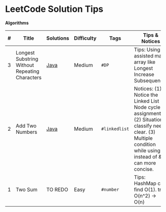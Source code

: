 # LeetCode Solution Tips



**Algorithms**

| #    | Title                                          | Solutions                                                    | Difficulty | Tags          | Tips & Notices                                               |
| ---- | ---------------------------------------------- | ------------------------------------------------------------ | ---------- | ------------- | ------------------------------------------------------------ |
| 3    | Longest Substring Without Repeating Characters | [Java](algorithms/java/3LongestSubstringWithoutRepeatingCharacters/LongestSubstringWithoutRepeatingCharacters.java) | Medium     | `#DP`         | Tips: Using assisted mark array like Longest Increase Subsequence. |
| 2    | Add Two Numbers                                | [Java](algorithms/java/2AddTwoNumbers/AddTwoNumbers.java)    | Medium     | `#linkedlist` | Notices: (1) Notice the Linked List Node cycle assignment. (2) Situation classify need clear. (3) Multiple condition while using \|\| instead of && can more concise. |
| 1    | Two Sum                                        | TO REDO                                                      | Easy       | `#number`     | Tips: HashMap can find O(1). try O(n^2) -> O(n)              |